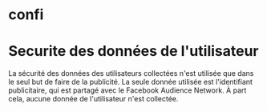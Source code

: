# confi
<!DOCTYPE html>
<html>
<head>
    <title>Securite des données de l'utilisateur</title>
</head>
<body>
    <h1>Securite des données de l'utilisateur</h1>
    <p>La sécurité des données des utilisateurs collectées n'est utilisée que dans le seul but de faire de la publicité. La seule donnée utilisée est l'identifiant publicitaire, qui est partagé avec le Facebook Audience Network. À part cela, aucune donnée de l'utilisateur n'est collectée. </p>
</body>
</html>
